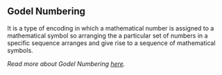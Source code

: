 ## Godel Numbering
It is a type of encoding in which a mathematical number is assigned to a mathematical symbol so arranging the a particular set of numbers in a specific sequence arranges and give rise to a sequence of mathematical symbols.

*Read more about Godel Numbering [here](en.wikipedia.org/wiki/Gödel_numbering#:~:text=A%20Gödel%20numbering%20can%20be,represent%20a%20sequence%20of%20symbols.).*